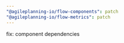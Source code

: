 ```yaml
---
"@agileplanning-io/flow-components": patch
"@agileplanning-io/flow-metrics": patch
---
```


fix: component dependencies
